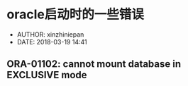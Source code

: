 #  oracle启动时的一些错误
 - AUTHOR: xinzhiniepan
 - DATE: 2018-03-19 14:41

## ORA-01102: cannot mount database in EXCLUSIVE mode
